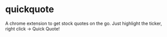# quickquote
A chrome extension to get stock quotes on the go. Just highlight the ticker, right click -> Quick Quote!

